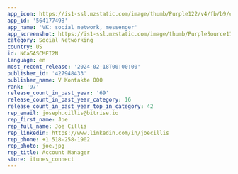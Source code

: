 ```yaml
---
app_icon: https://is1-ssl.mzstatic.com/image/thumb/Purple122/v4/fb/b9/c7/fbb9c7f2-e18c-5a97-16e0-ee01be0599be/AppIcon-0-0-1x_U007emarketing-0-7-0-sRGB-85-220.png/1024x1024bb.png
app_id: '564177498'
app_name: 'VK: social network, messenger'
app_screenshot: https://is1-ssl.mzstatic.com/image/thumb/PurpleSource116/v4/f5/62/f7/f562f7fc-e57b-065b-0dbf-8a894068cc1e/cf252965-f700-4b49-8fb7-345d0ef0b09f_01-EN.jpg/1242x2688bb.png
category: Social Networking
country: US
id: NCa5ASCMFI2N
language: en
most_recent_release: '2024-02-18T00:00:00'
publisher_id: '427948433'
publisher_name: V Kontakte OOO
rank: '97'
release_count_in_past_year: '69'
release_count_in_past_year_category: 16
release_count_in_past_year_top_in_category: 42
rep_email: joseph.cillis@bitrise.io
rep_first_name: Joe
rep_full_name: Joe Cillis
rep_linkedin: https://www.linkedin.com/in/joecillis
rep_phone: +1 518-258-1902
rep_photo: joe.jpg
rep_title: Account Manager
store: itunes_connect
---
```

